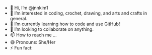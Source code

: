- 👋 Hi, I’m @jnnkim1
- 👀 I’m interested in coding, crochet, drawing, and arts and crafts in general.
- 🌱 I’m currently learning how to code and use GitHub!
- 💞️ I’m looking to collaborate on anything.
- 📫 How to reach me ...
- 😄 Pronouns: She/Her
- ⚡ Fun fact: 

<!---
jnnkim1/jnnkim1 is a ✨ special ✨ repository because its `README.md` (this file) appears on your GitHub profile.
You can click the Preview link to take a look at your changes.
--->

